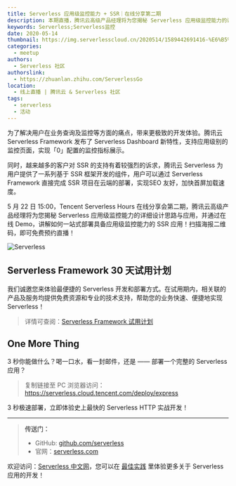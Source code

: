 ```yaml
---
title: Serverless 应用级监控能力 + SSR｜在线分享第二期
description: 本期直播，腾讯云高级产品经理将为您揭秘 Serverless 应用级监控能力的详细设计思路与应用
keywords: Serverless;Serverless监控
date: 2020-05-14
thumbnail: https://img.serverlesscloud.cn/2020514/1589442691416-%E6%B5%B7%E6%8A%A5%281%29-sketch_%E5%89%AF%E6%9C%AC.png
categories:
  - meetup
authors:
  - Serverless 社区
authorslink: 
  - https://zhuanlan.zhihu.com/ServerlessGo
location: 
  - 线上直播 | 腾讯云 & Serverless 社区
tags:
  - serverless
  - 活动  
---
```


为了解决用户在业务查询及监控等方面的痛点，带来更极致的开发体验。腾讯云 Serverless Framework 发布了 Serverless Dashboard 新特性，支持应用级别的监控页面，实现「0」配置的监控指标展示。

同时，越来越多的客户对 SSR 的支持有着较强烈的诉求，腾讯云 Serverless 为用户提供了一系列基于 SSR 框架开发的组件，用户可以通过 Serverless Framework 直接完成 SSR 项目在云端的部署，实现SEO 友好，加快首屏加载速度。

5 月 22 日 15:00，Tencent Serverless Hours 在线分享会第二期，腾讯云高级产品经理将为您揭秘 Serverless 应用级监控能力的详细设计思路与应用，并通过在线 Demo，讲解如何一站式部署具备应用级监控能力的 SSR 应用！扫描海报二维码，即可免费预约直播！  

![Serverless](https://img.serverlesscloud.cn/2020514/1589442694081-%E6%B5%B7%E6%8A%A5%281%29-sketch.png)

## Serverless Framework 30 天试用计划

我们诚邀您来体验最便捷的 Serverless 开发和部署方式。在试用期内，相关联的产品及服务均提供免费资源和专业的技术支持，帮助您的业务快速、便捷地实现 Serverless！

> 详情可查阅：[Serverless Framework 试用计划](https://cloud.tencent.com/document/product/1154/38792)

## One More Thing
<div id='scf-deploy-iframe-or-md'><div><p>3 秒你能做什么？喝一口水，看一封邮件，还是 —— 部署一个完整的 Serverless 应用？</p><blockquote><p>复制链接至 PC 浏览器访问：<a href="https://serverless.cloud.tencent.com/deploy/express">https://serverless.cloud.tencent.com/deploy/express</a></p></blockquote><p>3 秒极速部署，立即体验史上最快的 Serverless HTTP 实战开发！</p></div></div>

---

> **传送门：**
> - GitHub: [github.com/serverless](https://github.com/serverless/serverless/blob/master/README_CN.md) 
> - 官网：[serverless.com](https://serverless.com/)

欢迎访问：[Serverless 中文网](https://serverlesscloud.cn/)，您可以在 [最佳实践](https://serverlesscloud.cn/best-practice) 里体验更多关于 Serverless 应用的开发！